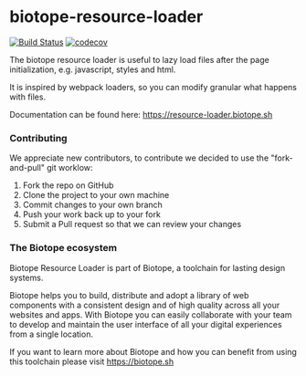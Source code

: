 # biotope-resource-loader

[![Build Status](https://travis-ci.org/biotope/biotope-resource-loader.svg?branch=master)](https://travis-ci.org/biotope/biotope-resource-loader)
[![codecov](https://codecov.io/gh/biotope/biotope-resource-loader/branch/master/graph/badge.svg)](https://codecov.io/gh/biotope/biotope-resource-loader)

The biotope resource loader is useful to lazy load files after the page initialization, e.g. javascript, styles and html.

It is inspired by webpack loaders, so you can modify granular what happens with files.

Documentation can be found here: https://resource-loader.biotope.sh

### Contributing
We appreciate new contributors, to contribute we decided to use the "fork-and-pull" git worklow:
1. Fork the repo on GitHub
2. Clone the project to your own machine
3. Commit changes to your own branch
4. Push your work back up to your fork
5. Submit a Pull request so that we can review your changes

### The Biotope ecosystem

Biotope Resource Loader is part of Biotope, a toolchain for lasting design systems.

Biotope helps you to build, distribute and adopt a library of web components with a consistent design and of high quality across all your websites and apps. With Biotope you can easily collaborate with your team to develop and maintain the user interface of all your digital experiences from a single location.

If you want to learn more about Biotope and how you can benefit from using this toolchain please visit https://biotope.sh

